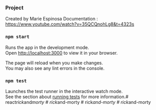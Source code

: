 ### Project

Created by Marie Espinosa
Documentation : https://www.youtube.com/watch?v=35QCQnohLg8&t=4323s


### `npm start`

Runs the app in the development mode.\
Open [http://localhost:3000](http://localhost:3000) to view it in your browser.

The page will reload when you make changes.\
You may also see any lint errors in the console.

### `npm test`

Launches the test runner in the interactive watch mode.\
See the section about [running tests](https://facebook.github.io/create-react-app/docs/running-tests) for more information.#   r e a c t _ r i c k _ a n d _ m o r t y  
 #   r i c k _ a n d - m o r t y  
 #   r i c k _ a n d - m o r t y  
 #   r i c k _ a n d - m o r t y  
 